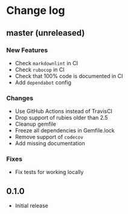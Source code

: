 # Change log

## master (unreleased)

### New Features

* Check `markdownlint` in CI
* Check `rubocop` in CI
* Check that 100% code is documented in CI
* Add `dependabot` config

### Changes

* Use GitHub Actions instead of TravisCI
* Drop support of rubies older than 2.5
* Cleanup gemfile
* Freeze all dependencies in Gemfile.lock
* Remove support of `codecov`
* Add missing documentation

### Fixes

* Fix tests for working locally

## 0.1.0

* Initial release
